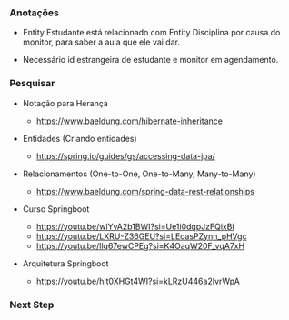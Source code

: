 ### Anotações
- Entity Estudante está relacionado com Entity Disciplina por causa do monitor, para saber a aula que ele vai dar.

- Necessário id estrangeira de estudante e monitor em agendamento.

### Pesquisar

- Notação para Herança
    - <https://www.baeldung.com/hibernate-inheritance>

- Entidades (Criando entidades)
    - <https://spring.io/guides/gs/accessing-data-jpa/>

- Relacionamentos (One-to-One, One-to-Many, Many-to-Many)
    - <https://www.baeldung.com/spring-data-rest-relationships>

- Curso Springboot
    - <https://youtu.be/wlYvA2b1BWI?si=Ue1i0dqpJzFQixBi>
    - <https://youtu.be/LXRU-Z36GEU?si=LEoasPZynn_pHVgc>
    - <https://youtu.be/llq67ewCPEg?si=K4OaqW20F_vqA7xH>

- Arquitetura Springboot
    - <https://youtu.be/hit0XHGt4WI?si=kLRzU446a2IvrWpA>


### Next Step

